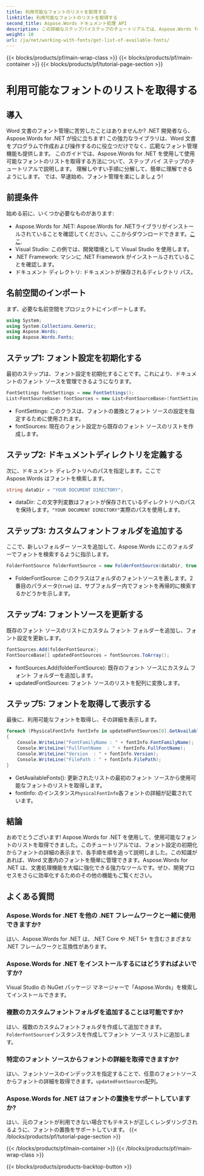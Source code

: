 ```yaml
---
title: 利用可能なフォントのリストを取得する
linktitle: 利用可能なフォントのリストを取得する
second_title: Aspose.Words ドキュメント処理 API
description: この詳細なステップバイステップのチュートリアルでは、Aspose.Words for .NET を使用して使用可能なフォントのリストを取得する方法を説明します。フォント管理スキルを高めましょう。
weight: 10
url: /ja/net/working-with-fonts/get-list-of-available-fonts/
---
```


{{< blocks/products/pf/main-wrap-class >}}
{{< blocks/products/pf/main-container >}}
{{< blocks/products/pf/tutorial-page-section >}}

# 利用可能なフォントのリストを取得する

## 導入

Word 文書のフォント管理に苦労したことはありませんか? .NET 開発者なら、Aspose.Words for .NET が役に立ちます! この強力なライブラリは、Word 文書をプログラムで作成および操作するのに役立つだけでなく、広範なフォント管理機能も提供します。 このガイドでは、Aspose.Words for .NET を使用して使用可能なフォントのリストを取得する方法について、ステップ バイ ステップのチュートリアルで説明します。 理解しやすい手順に分解して、簡単に理解できるようにします。 では、早速始め、フォント管理を楽にしましょう!

## 前提条件

始める前に、いくつか必要なものがあります:

-  Aspose.Words for .NET: Aspose.Words for .NETライブラリがインストールされていることを確認してください。ここからダウンロードできます。[ここ](https://releases.aspose.com/words/net/).
- Visual Studio: この例では、開発環境として Visual Studio を使用します。
- .NET Framework: マシンに .NET Framework がインストールされていることを確認します。
- ドキュメント ディレクトリ: ドキュメントが保存されるディレクトリ パス。

## 名前空間のインポート

まず、必要な名前空間をプロジェクトにインポートします。

```csharp
using System;
using System.Collections.Generic;
using Aspose.Words;
using Aspose.Words.Fonts;
```

## ステップ1: フォント設定を初期化する

最初のステップは、フォント設定を初期化することです。これにより、ドキュメントのフォント ソースを管理できるようになります。

```csharp
FontSettings fontSettings = new FontSettings();
List<FontSourceBase> fontSources = new List<FontSourceBase>(fontSettings.GetFontsSources());
```

- FontSettings: このクラスは、フォントの置換とフォント ソースの設定を指定するために使用されます。
- fontSources: 現在のフォント設定から既存のフォント ソースのリストを作成します。

## ステップ2: ドキュメントディレクトリを定義する

次に、ドキュメント ディレクトリへのパスを指定します。ここで Aspose.Words はフォントを検索します。

```csharp
string dataDir = "YOUR DOCUMENT DIRECTORY";
```

-  dataDir: この文字列変数はフォントが保存されているディレクトリへのパスを保持します。`"YOUR DOCUMENT DIRECTORY"`実際のパスを使用します。

## ステップ3: カスタムフォントフォルダを追加する

ここで、新しいフォルダー ソースを追加して、Aspose.Words にこのフォルダーでフォントを検索するように指示します。

```csharp
FolderFontSource folderFontSource = new FolderFontSource(dataDir, true);
```

- FolderFontSource: このクラスはフォルダのフォントソースを表します。2番目のパラメータ(`true`) は、サブフォルダー内でフォントを再帰的に検索するかどうかを示します。

## ステップ4: フォントソースを更新する

既存のフォント ソースのリストにカスタム フォント フォルダーを追加し、フォント設定を更新します。

```csharp
fontSources.Add(folderFontSource);
FontSourceBase[] updatedFontSources = fontSources.ToArray();
```

- fontSources.Add(folderFontSource): 既存のフォント ソースにカスタム フォント フォルダーを追加します。
- updatedFontSources: フォント ソースのリストを配列に変換します。

## ステップ5: フォントを取得して表示する

最後に、利用可能なフォントを取得し、その詳細を表示します。

```csharp
foreach (PhysicalFontInfo fontInfo in updatedFontSources[0].GetAvailableFonts())
{
    Console.WriteLine("FontFamilyName : " + fontInfo.FontFamilyName);
    Console.WriteLine("FullFontName  : " + fontInfo.FullFontName);
    Console.WriteLine("Version  : " + fontInfo.Version);
    Console.WriteLine("FilePath : " + fontInfo.FilePath);
}
```

- GetAvailableFonts(): 更新されたリストの最初のフォント ソースから使用可能なフォントのリストを取得します。
-  fontInfo: のインスタンス`PhysicalFontInfo`各フォントの詳細が記載されています。

## 結論

おめでとうございます! Aspose.Words for .NET を使用して、使用可能なフォントのリストを取得できました。このチュートリアルでは、フォント設定の初期化からフォントの詳細の表示まで、各手順を順を追って説明しました。この知識があれば、Word 文書内のフォントを簡単に管理できます。Aspose.Words for .NET は、文書処理機能を大幅に強化できる強力なツールです。ぜひ、開発プロセスをさらに効率化するためのその他の機能もご覧ください。

## よくある質問

### Aspose.Words for .NET を他の .NET フレームワークと一緒に使用できますか?
はい、Aspose.Words for .NET は、.NET Core や .NET 5+ を含むさまざまな .NET フレームワークと互換性があります。

### Aspose.Words for .NET をインストールするにはどうすればよいですか?
Visual Studio の NuGet パッケージ マネージャーで「Aspose.Words」を検索してインストールできます。

### 複数のカスタムフォントフォルダを追加することは可能ですか?
はい、複数のカスタムフォントフォルダを作成して追加できます。`FolderFontSource`インスタンスを作成してフォント ソース リストに追加します。

### 特定のフォント ソースからフォントの詳細を取得できますか?
はい、フォントソースのインデックスを指定することで、任意のフォントソースからフォントの詳細を取得できます。`updatedFontSources`配列。

### Aspose.Words for .NET はフォントの置換をサポートしていますか?
はい、元のフォントが利用できない場合でもテキストが正しくレンダリングされるように、フォントの置換をサポートしています。
{{< /blocks/products/pf/tutorial-page-section >}}

{{< /blocks/products/pf/main-container >}}
{{< /blocks/products/pf/main-wrap-class >}}

{{< blocks/products/products-backtop-button >}}
